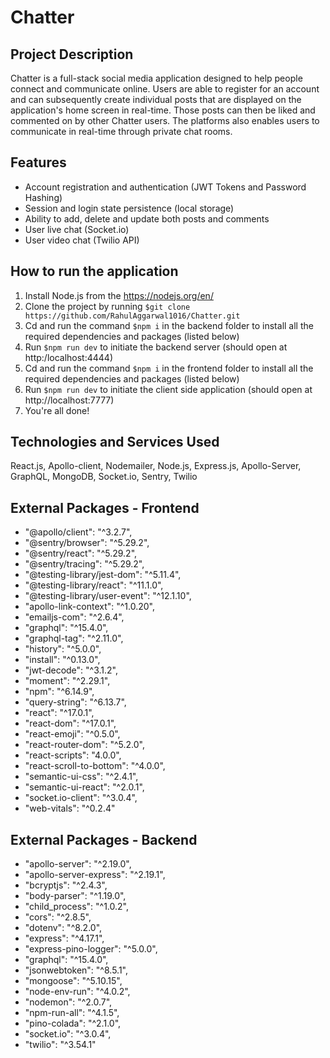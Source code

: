 # Chatter

## Project Description

Chatter is a full-stack social media application designed to help people connect and communicate online. Users are able to register for an account and can subsequently create individual posts that are displayed on the application's home screen in real-time. Those posts can then be liked and commented on by other Chatter users. The platforms also enables users to communicate in real-time through private chat rooms.

## Features

- Account registration and authentication (JWT Tokens and Password Hashing)
- Session and login state persistence (local storage)
- Ability to add, delete and update both posts and comments
- User live chat (Socket.io)
- User video chat (Twilio API)

## How to run the application

1. Install Node.js from the https://nodejs.org/en/
2. Clone the project by running `$git clone https://github.com/RahulAggarwal1016/Chatter.git`
3. Cd and run the command `$npm i` in the backend folder to install all the required dependencies and packages (listed below)
4. Run `$npm run dev` to initiate the backend server (should open at http:/localhost:4444)
5. Cd and run the command `$npm i` in the frontend folder to install all the required dependencies and packages (listed below)
6. Run `$npm run dev` to initiate the client side application (should open at http://localhost:7777)
7. You're all done!

## Technologies and Services Used

React.js, Apollo-client, Nodemailer, Node.js, Express.js, Apollo-Server, GraphQL, MongoDB, Socket.io, Sentry, Twilio

## External Packages - Frontend

- "@apollo/client": "^3.2.7",
- "@sentry/browser": "^5.29.2",
- "@sentry/react": "^5.29.2",
- "@sentry/tracing": "^5.29.2",
- "@testing-library/jest-dom": "^5.11.4",
- "@testing-library/react": "^11.1.0",
- "@testing-library/user-event": "^12.1.10",
- "apollo-link-context": "^1.0.20",
- "emailjs-com": "^2.6.4",
- "graphql": "^15.4.0",
- "graphql-tag": "^2.11.0",
- "history": "^5.0.0",
- "install": "^0.13.0",
- "jwt-decode": "^3.1.2",
- "moment": "^2.29.1",
- "npm": "^6.14.9",
- "query-string": "^6.13.7",
- "react": "^17.0.1",
- "react-dom": "^17.0.1",
- "react-emoji": "^0.5.0",
- "react-router-dom": "^5.2.0",
- "react-scripts": "4.0.0",
- "react-scroll-to-bottom": "^4.0.0",
- "semantic-ui-css": "^2.4.1",
- "semantic-ui-react": "^2.0.1",
- "socket.io-client": "^3.0.4",
- "web-vitals": "^0.2.4"

## External Packages - Backend

- "apollo-server": "^2.19.0",
- "apollo-server-express": "^2.19.1",
- "bcryptjs": "^2.4.3",
- "body-parser": "^1.19.0",
- "child_process": "^1.0.2",
- "cors": "^2.8.5",
- "dotenv": "^8.2.0",
- "express": "^4.17.1",
- "express-pino-logger": "^5.0.0",
- "graphql": "^15.4.0",
- "jsonwebtoken": "^8.5.1",
- "mongoose": "^5.10.15",
- "node-env-run": "^4.0.2",
- "nodemon": "^2.0.7",
- "npm-run-all": "^4.1.5",
- "pino-colada": "^2.1.0",
- "socket.io": "^3.0.4",
- "twilio": "^3.54.1"
